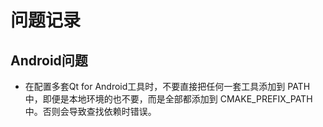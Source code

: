 # 问题记录

## Android问题

* 在配置多套Qt for Android工具时，不要直接把任何一套工具添加到 PATH 中，即便是本地环境的也不要，而是全部都添加到 CMAKE_PREFIX_PATH 中。否则会导致查找依赖时错误。
